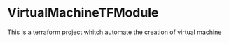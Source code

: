 # VirtualMachineTFModule
This is a terraform project whitch automate the creation of virtual machine
